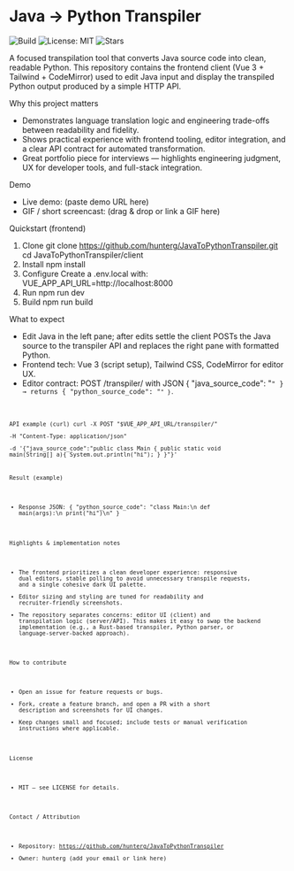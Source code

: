 # Java → Python Transpiler

![Build](https://img.shields.io/github/actions/workflow/status/hunterg/JavaToPythonTranspiler/ci.yml?label=build)
![License: MIT](https://img.shields.io/badge/license-MIT-green)
![Stars](https://img.shields.io/github/stars/hunterg/JavaToPythonTranspiler?style=social)

A focused transpilation tool that converts Java source code into clean, readable Python. This repository contains the frontend client (Vue 3 + Tailwind + CodeMirror) used to edit Java input and display the transpiled Python output produced by a simple HTTP API.

Why this project matters
- Demonstrates language translation logic and engineering trade-offs between readability and fidelity.
- Shows practical experience with frontend tooling, editor integration, and a clear API contract for automated transformation.
- Great portfolio piece for interviews — highlights engineering judgment, UX for developer tools, and full-stack integration.

Demo
- Live demo: (paste demo URL here)
- GIF / short screencast: (drag & drop or link a GIF here)

Quickstart (frontend)
1. Clone
    git clone https://github.com/hunterg/JavaToPythonTranspiler.git
    cd JavaToPythonTranspiler/client
2. Install
    npm install
3. Configure
    Create a .env.local with:
        VUE_APP_API_URL=http://localhost:8000
4. Run
    npm run dev
5. Build
    npm run build

What to expect
- Edit Java in the left pane; after edits settle the client POSTs the Java source to the transpiler API and replaces the right pane with formatted Python.
- Frontend tech: Vue 3 (script setup), Tailwind CSS, CodeMirror for editor UX.
- Editor contract: POST /transpiler/ with JSON { "java_source_code": "<code>" } → returns { "python_source_code": "<code>" }.

API example (curl)
    curl -X POST "$VUE_APP_API_URL/transpiler/" \
        -H "Content-Type: application/json" \
        -d '{"java_source_code":"public class Main { public static void main(String[] a){ System.out.println(\"hi\"); } }"}'

Result (example)
- Response JSON:
    {
        "python_source_code": "class Main:\n    def main(args):\n        print(\"hi\")\n"
    }

Highlights & implementation notes
- The frontend prioritizes a clean developer experience: responsive dual editors, stable polling to avoid unnecessary transpile requests, and a single cohesive dark UI palette.
- Editor sizing and styling are tuned for readability and recruiter-friendly screenshots.
- The repository separates concerns: editor UI (client) and transpilation logic (server/API). This makes it easy to swap the backend implementation (e.g., a Rust-based transpiler, Python parser, or language-server-backed approach).

How to contribute
- Open an issue for feature requests or bugs.
- Fork, create a feature branch, and open a PR with a short description and screenshots for UI changes.
- Keep changes small and focused; include tests or manual verification instructions where applicable.

License
- MIT — see LICENSE for details.

Contact / Attribution
- Repository: https://github.com/hunterg/JavaToPythonTranspiler
- Owner: hunterg (add your email or link here)



